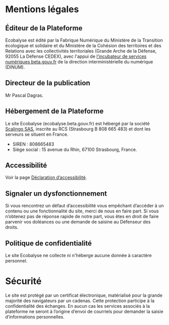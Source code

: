# Mentions légales

## Éditeur de la Plateforme

Ecobalyse est édité par la Fabrique Numérique du Ministère de la Transition écologique et solidaire et
du Ministère de la Cohésion des territoires et des Relations avec les collectivités territoriales (Grande
Arche de la Défense, 92055 La Défense CEDEX), avec l'appui de
[l’incubateur de services numériques beta.gouv.fr](https://beta.gouv.fr/) de la direction
interministérielle du numérique (DINUM).

## Directeur de la publication

Mr Pascal Dagras.

## Hébergement de la Plateforme

Le site Ecobalyse (ecobalyse.beta.gouv.fr) est hébergé par la société [Scalingo SAS](https://scalingo.com/fr),
inscrite au RCS (Strasbourg B 808 665 483) et dont les serveurs se situent en France.

- SIREN : 808665483
- Siège social : 15 avenue du Rhin, 67100 Strasbourg, France.

## Accessibilité

Voir la page [Déclaration d’accessibilité](/#/pages/accessibilit%C3%A9).

## Signaler un dysfonctionnement

Si vous rencontrez un défaut d’accessibilité vous empêchant d’accéder à un contenu ou une fonctionnalité
du site, merci de nous en faire part. Si vous n’obtenez pas de réponse rapide de notre part, vous êtes en
droit de faire parvenir vos doléances ou une demande de saisine au Défenseur des droits.

## Politique de confidentialité

Le site Ecobalyse ne collecte ni n'héberge aucune donnée à caractère personnel.

# Sécurité

Le site est protégé par un certificat électronique, matérialisé pour la grande majorité des navigateurs par un cadenas. Cette protection participe à la confidentialité des échanges. En aucun cas les services associés à la plateforme ne seront à l’origine d’envoi de courriels pour demander la saisie d’informations personnelles.
